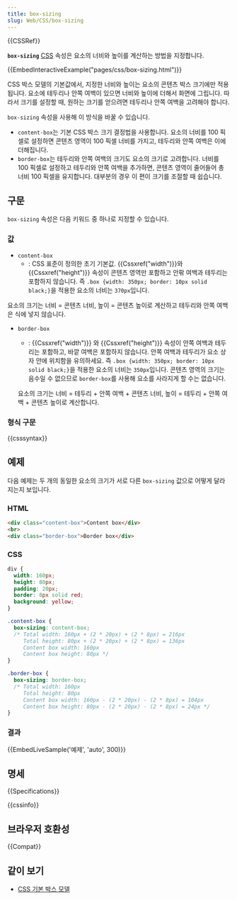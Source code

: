 ```yaml
---
title: box-sizing
slug: Web/CSS/box-sizing
---
```


{{CSSRef}}

**`box-sizing`** [CSS](/ko/docs/Web/CSS) 속성은 요소의 너비와 높이를 계산하는 방법을 지정합니다.

{{EmbedInteractiveExample("pages/css/box-sizing.html")}}

CSS 박스 모델의 기본값에서, 지정한 너비와 높이는 요소의 콘텐츠 박스 크기에만 적용됩니다. 요소에 테두리나 안쪽 여백이 있으면 너비와 높이에 더해서 화면에 그립니다. 따라서 크기를 설정할 때, 원하는 크기를 얻으려면 테두리나 안쪽 여백을 고려해야 합니다.

`box-sizing` 속성을 사용해 이 방식을 바꿀 수 있습니다.

- `content-box`는 기본 CSS 박스 크기 결정법을 사용합니다. 요소의 너비를 100 픽셀로 설정하면 콘텐츠 영역이 100 픽셀 너비를 가지고, 테두리와 안쪽 여백은 이에 더해집니다.
- `border-box`는 테두리와 안쪽 여백의 크기도 요소의 크기로 고려합니다. 너비를 100 픽셀로 설정하고 테두리와 안쪽 여백을 추가하면, 콘텐츠 영역이 줄어들어 총 너비 100 픽셀을 유지합니다. 대부분의 경우 이 편이 크기를 조절할 때 쉽습니다.

## 구문

`box-sizing` 속성은 다음 키워드 중 하나로 지정할 수 있습니다.

### 값

- `content-box`
  - : CSS 표준이 정의한 초기 기본값. {{Cssxref("width")}}와 {{Cssxref("height")}} 속성이 콘텐츠 영역만 포함하고 안팎 여백과 테두리는 포함하지 않습니다. 즉 `.box {width: 350px; border: 10px solid black;}`을 적용한 요소의 너비는 `370px`입니다.

요소의 크기는 너비 = 콘텐츠 너비, 높이 = 콘텐츠 높이로 계산하고 테두리와 안쪽 여백은 식에 넣지 않습니다.

- `border-box`
  - : {{Cssxref("width")}} 와 {{Cssxref("height")}} 속성이 안쪽 여백과 테두리는 포함하고, 바깥 여백은 포함하지 않습니다. 안쪽 여백과 테두리가 요소 상자 안에 위치함을 유의하세요. 즉 `.box {width: 350px; border: 10px solid black;}`을 적용한 요소의 너비는 `350px`입니다. 콘텐츠 영역의 크기는 음수일 수 없으므로 `border-box`를 사용해 요소를 사라지게 할 수는 없습니다.

  요소의 크기는 너비 = 테두리 + 안쪽 여백 + 콘텐츠 너비, 높이 = 테두리 + 안쪽 여백 + 콘텐츠 높이로 계산합니다.

### 형식 구문

{{csssyntax}}

## 예제

다음 예제는 두 개의 동일한 요소의 크기가 서로 다른 `box-sizing` 값으로 어떻게 달라지는지 보입니다.

### HTML

```html
<div class="content-box">Content box</div>
<br>
<div class="border-box">Border box</div>
```

### CSS

```css
div {
  width: 160px;
  height: 80px;
  padding: 20px;
  border: 8px solid red;
  background: yellow;
}

.content-box {
  box-sizing: content-box;
  /* Total width: 160px + (2 * 20px) + (2 * 8px) = 216px
     Total height: 80px + (2 * 20px) + (2 * 8px) = 136px
     Content box width: 160px
     Content box height: 80px */
}

.border-box {
  box-sizing: border-box;
  /* Total width: 160px
     Total height: 80px
     Content box width: 160px - (2 * 20px) - (2 * 8px) = 104px
     Content box height: 80px - (2 * 20px) - (2 * 8px) = 24px */
}
```

### 결과

{{EmbedLiveSample('예제', 'auto', 300)}}

## 명세

{{Specifications}}

{{cssinfo}}

## 브라우저 호환성

{{Compat}}

## 같이 보기

- [CSS 기본 박스 모델](/ko/docs/Web/CSS/CSS_Box_Model/Introduction_to_the_CSS_box_model)

